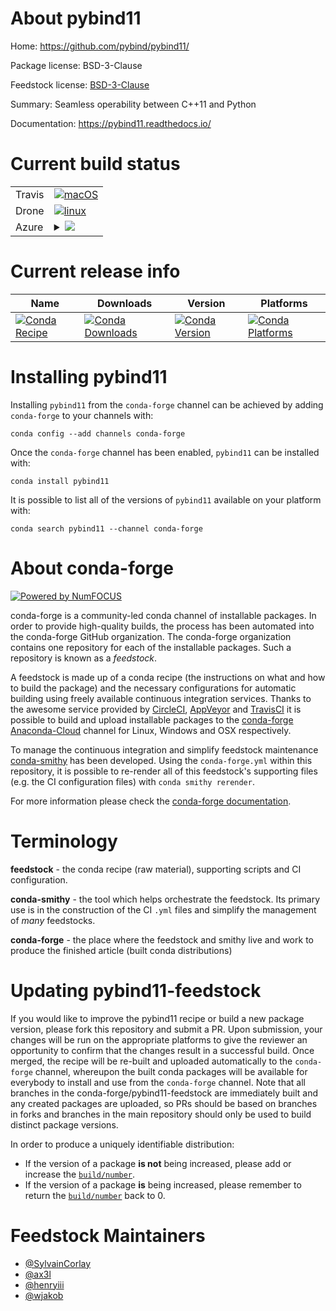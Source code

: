 About pybind11
==============

Home: https://github.com/pybind/pybind11/

Package license: BSD-3-Clause

Feedstock license: [BSD-3-Clause](https://github.com/conda-forge/pybind11-feedstock/blob/master/LICENSE.txt)

Summary: Seamless operability between C++11 and Python

Documentation: https://pybind11.readthedocs.io/

Current build status
====================


<table><tr>
    <td>Travis</td>
    <td>
      <a href="https://travis-ci.com/conda-forge/pybind11-feedstock">
        <img alt="macOS" src="https://img.shields.io/travis/com/conda-forge/pybind11-feedstock/master.svg?label=macOS">
      </a>
    </td>
  </tr><tr>
    <td>Drone</td>
    <td>
      <a href="https://cloud.drone.io/conda-forge/pybind11-feedstock">
        <img alt="linux" src="https://img.shields.io/drone/build/conda-forge/pybind11-feedstock/master.svg?label=Linux">
      </a>
    </td>
  </tr>
    
  <tr>
    <td>Azure</td>
    <td>
      <details>
        <summary>
          <a href="https://dev.azure.com/conda-forge/feedstock-builds/_build/latest?definitionId=841&branchName=master">
            <img src="https://dev.azure.com/conda-forge/feedstock-builds/_apis/build/status/pybind11-feedstock?branchName=master">
          </a>
        </summary>
        <table>
          <thead><tr><th>Variant</th><th>Status</th></tr></thead>
          <tbody><tr>
              <td>linux_64_python3.6.____73_pypy</td>
              <td>
                <a href="https://dev.azure.com/conda-forge/feedstock-builds/_build/latest?definitionId=841&branchName=master">
                  <img src="https://dev.azure.com/conda-forge/feedstock-builds/_apis/build/status/pybind11-feedstock?branchName=master&jobName=linux&configuration=linux_64_python3.6.____73_pypy" alt="variant">
                </a>
              </td>
            </tr><tr>
              <td>linux_64_python3.6.____cpython</td>
              <td>
                <a href="https://dev.azure.com/conda-forge/feedstock-builds/_build/latest?definitionId=841&branchName=master">
                  <img src="https://dev.azure.com/conda-forge/feedstock-builds/_apis/build/status/pybind11-feedstock?branchName=master&jobName=linux&configuration=linux_64_python3.6.____cpython" alt="variant">
                </a>
              </td>
            </tr><tr>
              <td>linux_64_python3.7.____cpython</td>
              <td>
                <a href="https://dev.azure.com/conda-forge/feedstock-builds/_build/latest?definitionId=841&branchName=master">
                  <img src="https://dev.azure.com/conda-forge/feedstock-builds/_apis/build/status/pybind11-feedstock?branchName=master&jobName=linux&configuration=linux_64_python3.7.____cpython" alt="variant">
                </a>
              </td>
            </tr><tr>
              <td>linux_64_python3.8.____cpython</td>
              <td>
                <a href="https://dev.azure.com/conda-forge/feedstock-builds/_build/latest?definitionId=841&branchName=master">
                  <img src="https://dev.azure.com/conda-forge/feedstock-builds/_apis/build/status/pybind11-feedstock?branchName=master&jobName=linux&configuration=linux_64_python3.8.____cpython" alt="variant">
                </a>
              </td>
            </tr><tr>
              <td>linux_64_python3.9.____cpython</td>
              <td>
                <a href="https://dev.azure.com/conda-forge/feedstock-builds/_build/latest?definitionId=841&branchName=master">
                  <img src="https://dev.azure.com/conda-forge/feedstock-builds/_apis/build/status/pybind11-feedstock?branchName=master&jobName=linux&configuration=linux_64_python3.9.____cpython" alt="variant">
                </a>
              </td>
            </tr><tr>
              <td>linux_aarch64_python3.6.____73_pypy</td>
              <td>
                <a href="https://dev.azure.com/conda-forge/feedstock-builds/_build/latest?definitionId=841&branchName=master">
                  <img src="https://dev.azure.com/conda-forge/feedstock-builds/_apis/build/status/pybind11-feedstock?branchName=master&jobName=linux&configuration=linux_aarch64_python3.6.____73_pypy" alt="variant">
                </a>
              </td>
            </tr><tr>
              <td>linux_aarch64_python3.6.____cpython</td>
              <td>
                <a href="https://dev.azure.com/conda-forge/feedstock-builds/_build/latest?definitionId=841&branchName=master">
                  <img src="https://dev.azure.com/conda-forge/feedstock-builds/_apis/build/status/pybind11-feedstock?branchName=master&jobName=linux&configuration=linux_aarch64_python3.6.____cpython" alt="variant">
                </a>
              </td>
            </tr><tr>
              <td>linux_aarch64_python3.7.____cpython</td>
              <td>
                <a href="https://dev.azure.com/conda-forge/feedstock-builds/_build/latest?definitionId=841&branchName=master">
                  <img src="https://dev.azure.com/conda-forge/feedstock-builds/_apis/build/status/pybind11-feedstock?branchName=master&jobName=linux&configuration=linux_aarch64_python3.7.____cpython" alt="variant">
                </a>
              </td>
            </tr><tr>
              <td>linux_aarch64_python3.8.____cpython</td>
              <td>
                <a href="https://dev.azure.com/conda-forge/feedstock-builds/_build/latest?definitionId=841&branchName=master">
                  <img src="https://dev.azure.com/conda-forge/feedstock-builds/_apis/build/status/pybind11-feedstock?branchName=master&jobName=linux&configuration=linux_aarch64_python3.8.____cpython" alt="variant">
                </a>
              </td>
            </tr><tr>
              <td>linux_aarch64_python3.9.____cpython</td>
              <td>
                <a href="https://dev.azure.com/conda-forge/feedstock-builds/_build/latest?definitionId=841&branchName=master">
                  <img src="https://dev.azure.com/conda-forge/feedstock-builds/_apis/build/status/pybind11-feedstock?branchName=master&jobName=linux&configuration=linux_aarch64_python3.9.____cpython" alt="variant">
                </a>
              </td>
            </tr><tr>
              <td>linux_ppc64le_python3.6.____73_pypy</td>
              <td>
                <a href="https://dev.azure.com/conda-forge/feedstock-builds/_build/latest?definitionId=841&branchName=master">
                  <img src="https://dev.azure.com/conda-forge/feedstock-builds/_apis/build/status/pybind11-feedstock?branchName=master&jobName=linux&configuration=linux_ppc64le_python3.6.____73_pypy" alt="variant">
                </a>
              </td>
            </tr><tr>
              <td>linux_ppc64le_python3.6.____cpython</td>
              <td>
                <a href="https://dev.azure.com/conda-forge/feedstock-builds/_build/latest?definitionId=841&branchName=master">
                  <img src="https://dev.azure.com/conda-forge/feedstock-builds/_apis/build/status/pybind11-feedstock?branchName=master&jobName=linux&configuration=linux_ppc64le_python3.6.____cpython" alt="variant">
                </a>
              </td>
            </tr><tr>
              <td>linux_ppc64le_python3.7.____cpython</td>
              <td>
                <a href="https://dev.azure.com/conda-forge/feedstock-builds/_build/latest?definitionId=841&branchName=master">
                  <img src="https://dev.azure.com/conda-forge/feedstock-builds/_apis/build/status/pybind11-feedstock?branchName=master&jobName=linux&configuration=linux_ppc64le_python3.7.____cpython" alt="variant">
                </a>
              </td>
            </tr><tr>
              <td>linux_ppc64le_python3.8.____cpython</td>
              <td>
                <a href="https://dev.azure.com/conda-forge/feedstock-builds/_build/latest?definitionId=841&branchName=master">
                  <img src="https://dev.azure.com/conda-forge/feedstock-builds/_apis/build/status/pybind11-feedstock?branchName=master&jobName=linux&configuration=linux_ppc64le_python3.8.____cpython" alt="variant">
                </a>
              </td>
            </tr><tr>
              <td>linux_ppc64le_python3.9.____cpython</td>
              <td>
                <a href="https://dev.azure.com/conda-forge/feedstock-builds/_build/latest?definitionId=841&branchName=master">
                  <img src="https://dev.azure.com/conda-forge/feedstock-builds/_apis/build/status/pybind11-feedstock?branchName=master&jobName=linux&configuration=linux_ppc64le_python3.9.____cpython" alt="variant">
                </a>
              </td>
            </tr><tr>
              <td>osx_64_python3.6.____73_pypy</td>
              <td>
                <a href="https://dev.azure.com/conda-forge/feedstock-builds/_build/latest?definitionId=841&branchName=master">
                  <img src="https://dev.azure.com/conda-forge/feedstock-builds/_apis/build/status/pybind11-feedstock?branchName=master&jobName=osx&configuration=osx_64_python3.6.____73_pypy" alt="variant">
                </a>
              </td>
            </tr><tr>
              <td>osx_64_python3.6.____cpython</td>
              <td>
                <a href="https://dev.azure.com/conda-forge/feedstock-builds/_build/latest?definitionId=841&branchName=master">
                  <img src="https://dev.azure.com/conda-forge/feedstock-builds/_apis/build/status/pybind11-feedstock?branchName=master&jobName=osx&configuration=osx_64_python3.6.____cpython" alt="variant">
                </a>
              </td>
            </tr><tr>
              <td>osx_64_python3.7.____cpython</td>
              <td>
                <a href="https://dev.azure.com/conda-forge/feedstock-builds/_build/latest?definitionId=841&branchName=master">
                  <img src="https://dev.azure.com/conda-forge/feedstock-builds/_apis/build/status/pybind11-feedstock?branchName=master&jobName=osx&configuration=osx_64_python3.7.____cpython" alt="variant">
                </a>
              </td>
            </tr><tr>
              <td>osx_64_python3.8.____cpython</td>
              <td>
                <a href="https://dev.azure.com/conda-forge/feedstock-builds/_build/latest?definitionId=841&branchName=master">
                  <img src="https://dev.azure.com/conda-forge/feedstock-builds/_apis/build/status/pybind11-feedstock?branchName=master&jobName=osx&configuration=osx_64_python3.8.____cpython" alt="variant">
                </a>
              </td>
            </tr><tr>
              <td>osx_64_python3.9.____cpython</td>
              <td>
                <a href="https://dev.azure.com/conda-forge/feedstock-builds/_build/latest?definitionId=841&branchName=master">
                  <img src="https://dev.azure.com/conda-forge/feedstock-builds/_apis/build/status/pybind11-feedstock?branchName=master&jobName=osx&configuration=osx_64_python3.9.____cpython" alt="variant">
                </a>
              </td>
            </tr><tr>
              <td>win_64_python3.6.____cpython</td>
              <td>
                <a href="https://dev.azure.com/conda-forge/feedstock-builds/_build/latest?definitionId=841&branchName=master">
                  <img src="https://dev.azure.com/conda-forge/feedstock-builds/_apis/build/status/pybind11-feedstock?branchName=master&jobName=win&configuration=win_64_python3.6.____cpython" alt="variant">
                </a>
              </td>
            </tr><tr>
              <td>win_64_python3.7.____cpython</td>
              <td>
                <a href="https://dev.azure.com/conda-forge/feedstock-builds/_build/latest?definitionId=841&branchName=master">
                  <img src="https://dev.azure.com/conda-forge/feedstock-builds/_apis/build/status/pybind11-feedstock?branchName=master&jobName=win&configuration=win_64_python3.7.____cpython" alt="variant">
                </a>
              </td>
            </tr><tr>
              <td>win_64_python3.8.____cpython</td>
              <td>
                <a href="https://dev.azure.com/conda-forge/feedstock-builds/_build/latest?definitionId=841&branchName=master">
                  <img src="https://dev.azure.com/conda-forge/feedstock-builds/_apis/build/status/pybind11-feedstock?branchName=master&jobName=win&configuration=win_64_python3.8.____cpython" alt="variant">
                </a>
              </td>
            </tr><tr>
              <td>win_64_python3.9.____cpython</td>
              <td>
                <a href="https://dev.azure.com/conda-forge/feedstock-builds/_build/latest?definitionId=841&branchName=master">
                  <img src="https://dev.azure.com/conda-forge/feedstock-builds/_apis/build/status/pybind11-feedstock?branchName=master&jobName=win&configuration=win_64_python3.9.____cpython" alt="variant">
                </a>
              </td>
            </tr>
          </tbody>
        </table>
      </details>
    </td>
  </tr>
</table>

Current release info
====================

| Name | Downloads | Version | Platforms |
| --- | --- | --- | --- |
| [![Conda Recipe](https://img.shields.io/badge/recipe-pybind11-green.svg)](https://anaconda.org/conda-forge/pybind11) | [![Conda Downloads](https://img.shields.io/conda/dn/conda-forge/pybind11.svg)](https://anaconda.org/conda-forge/pybind11) | [![Conda Version](https://img.shields.io/conda/vn/conda-forge/pybind11.svg)](https://anaconda.org/conda-forge/pybind11) | [![Conda Platforms](https://img.shields.io/conda/pn/conda-forge/pybind11.svg)](https://anaconda.org/conda-forge/pybind11) |

Installing pybind11
===================

Installing `pybind11` from the `conda-forge` channel can be achieved by adding `conda-forge` to your channels with:

```
conda config --add channels conda-forge
```

Once the `conda-forge` channel has been enabled, `pybind11` can be installed with:

```
conda install pybind11
```

It is possible to list all of the versions of `pybind11` available on your platform with:

```
conda search pybind11 --channel conda-forge
```


About conda-forge
=================

[![Powered by NumFOCUS](https://img.shields.io/badge/powered%20by-NumFOCUS-orange.svg?style=flat&colorA=E1523D&colorB=007D8A)](http://numfocus.org)

conda-forge is a community-led conda channel of installable packages.
In order to provide high-quality builds, the process has been automated into the
conda-forge GitHub organization. The conda-forge organization contains one repository
for each of the installable packages. Such a repository is known as a *feedstock*.

A feedstock is made up of a conda recipe (the instructions on what and how to build
the package) and the necessary configurations for automatic building using freely
available continuous integration services. Thanks to the awesome service provided by
[CircleCI](https://circleci.com/), [AppVeyor](https://www.appveyor.com/)
and [TravisCI](https://travis-ci.com/) it is possible to build and upload installable
packages to the [conda-forge](https://anaconda.org/conda-forge)
[Anaconda-Cloud](https://anaconda.org/) channel for Linux, Windows and OSX respectively.

To manage the continuous integration and simplify feedstock maintenance
[conda-smithy](https://github.com/conda-forge/conda-smithy) has been developed.
Using the ``conda-forge.yml`` within this repository, it is possible to re-render all of
this feedstock's supporting files (e.g. the CI configuration files) with ``conda smithy rerender``.

For more information please check the [conda-forge documentation](https://conda-forge.org/docs/).

Terminology
===========

**feedstock** - the conda recipe (raw material), supporting scripts and CI configuration.

**conda-smithy** - the tool which helps orchestrate the feedstock.
                   Its primary use is in the construction of the CI ``.yml`` files
                   and simplify the management of *many* feedstocks.

**conda-forge** - the place where the feedstock and smithy live and work to
                  produce the finished article (built conda distributions)


Updating pybind11-feedstock
===========================

If you would like to improve the pybind11 recipe or build a new
package version, please fork this repository and submit a PR. Upon submission,
your changes will be run on the appropriate platforms to give the reviewer an
opportunity to confirm that the changes result in a successful build. Once
merged, the recipe will be re-built and uploaded automatically to the
`conda-forge` channel, whereupon the built conda packages will be available for
everybody to install and use from the `conda-forge` channel.
Note that all branches in the conda-forge/pybind11-feedstock are
immediately built and any created packages are uploaded, so PRs should be based
on branches in forks and branches in the main repository should only be used to
build distinct package versions.

In order to produce a uniquely identifiable distribution:
 * If the version of a package **is not** being increased, please add or increase
   the [``build/number``](https://conda.io/docs/user-guide/tasks/build-packages/define-metadata.html#build-number-and-string).
 * If the version of a package **is** being increased, please remember to return
   the [``build/number``](https://conda.io/docs/user-guide/tasks/build-packages/define-metadata.html#build-number-and-string)
   back to 0.

Feedstock Maintainers
=====================

* [@SylvainCorlay](https://github.com/SylvainCorlay/)
* [@ax3l](https://github.com/ax3l/)
* [@henryiii](https://github.com/henryiii/)
* [@wjakob](https://github.com/wjakob/)

